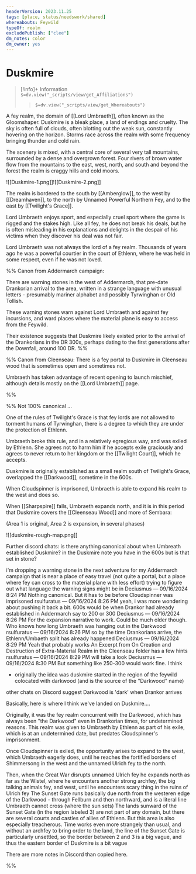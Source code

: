 ```yaml
---
headerVersion: 2023.11.25
tags: [place, status/needswork/shared]
whereabouts: Feywild
typeOf: realm
excludePublish: ["clee"]
dm_notes: color
dm_owner: yes
---
```

# Duskmire
>[!info]+ Information  
> `$=dv.view("_scripts/view/get_Affiliations")`  
>> `$=dv.view("_scripts/view/get_Whereabouts")`

A fey realm, the domain of  [[Lord Umbraeth]], often known as the Gloomshaper. Duskmire is a bleak place, a land of endings and cruelty. The sky is often full of clouds, often blotting out the weak sun, constantly hovering on the horizon. Storms race across the realm with some frequency bringing thunder and cold rain. 

The scenery is mixed, with a central core of several very tall mountains,  surrounded by a dense and overgrown forest. Four rivers of brown water flow from the mountains to the east, west, north, and south and beyond the forest the realm is craggy hills and cold moors. 

![[Duskmire-1.png]]![[Duskmire-2.png]]


The realm is bordered to the south by [[Amberglow]], to the west by [[Dreamhaven]], to the north by Unnamed Powerful Northern Fey, and to the east by [[Twilight's Grace]].

Lord Umbraeth enjoys sport, and especially cruel sport where the game is rigged and the stakes high. Like all fey, he does not break his deals, but he is often misleading in his explanations and delights in the despair of his victims when they discover his deal was not fair. 

Lord Umbraeth was not always the lord of a fey realm. Thousands of years ago he was a powerful courtier in the court of Ethlenn, where he was held in some respect, even if he was not loved. 

%%
Canon from Addermarch campaign:

There are warning stones in the west of Addermarch, that pre-date Drankorian arrival to the area, written in a strange language with unusual letters - presumably mariner alphabet and possibly Tyrwinghan or Old Tollish. 

These warning stones warn against Lord Umbraeth and against fey incursions, and ward places where the material plane is easy to access from the Feywild. 

Their existence suggests that Duskmire likely existed prior to the arrival of the Drankorians in the DR 300s, perhaps dating to the first generations after the Downfall, around 100 DR.
%%

%% Canon from Cleenseau:
There is a fey portal to Duskmire in Cleenseau wood that is sometimes open and sometimes not.

Umbraeth has taken advantage of recent opening to launch mischief, although details mostly on the [[Lord Umbraeth]] page. 

%%

%% Not 100% canonical ...

One of the rules of Twilight's Grace is that fey lords are not allowed to torment humans of Tyrwinghan, there is a degree to which they are under the protection of Ethlenn. 

Umbraeth broke this rule, and in a relatively egregious way, and was exiled by Ethlenn. She agrees not to harm him if he accepts exile graciously and agrees to never return to her kingdom or the [[Twilight Court]], which he accepts. 

Duskmire is originally estabilshed as a small realm south of Twilight's Grace, overlapped the [[Darkwood]], sometime in the 600s.

When Cloudspinner is imprisoned, Umbraeth is able to expand his realm to the west and does so.

When [[Sharpspire]] falls, Umbraeth expands north, and it is in this period that Duskmire covers the [[Cleenseau Wood]] and more of Sembara:

(Area 1 is original, Area 2 is expansion, in several phases)

![[duskmire-rough-map.png]]

Further discord chats:
is there anything canonical about when Umbreath established Duskmire? in the Duskmire note you have in the 600s but is that set in stone? 

i'm dropping a warning stone in the next adventure for my Addermarch campaign that is near a place of easy travel (not quite a portal, but a place where fey can cross to the material plane with less effort)
trying to figure out what language the warning signs might be in
Deciusmus — 09/16/2024 8:24 PM
Nothing canonical.
But it has to be before Cloudspinner was imprisoned
rsulfuratus — 09/16/2024 8:26 PM
yeah, i was more wondering about pushing it back a bit. 600s would be when Drankor had already established in Addermarch
say to 200 or 300
Deciusmus — 09/16/2024 8:26 PM
For the expansion narrative to work. Could be much older though. Who knows how long Umbraeth was hanging out in the Darkwood
rsulfuratus — 09/16/2024 8:26 PM
so by the time Drankorians arrive, the Ethlenn/Umbaeth split has already happened
Deciusmus — 09/16/2024 8:29 PM
Yeah that probably works
An Excerpt from On Creation and Destruction of Extra-Material Realm in the Cleenseau folder has a few hints
rsulfuratus — 09/16/2024 8:29 PM
will take a look
Deciusmus — 09/16/2024 8:30 PM
But something like 250-300 would work fine.
I think


- originally the idea was duskmire started in the region of the feywild colocated with darkwood
    (and is the source of the "Darkwood" name)

other chats on Discord suggest Darkwood is 'dark' when Drankor arrives

Basically, here is where I think we've landed on Duskmire....

Originally, it was the fey realm concurrent with the Darkwood, which has always been "the Darkwood" even in Drankorian times, for undetermined reasons. This realm was given to Umbraeth by Ethlenn as part of his exile, which is at an undetermined date, but predates Cloudspinner's imprisonment.

Once Cloudspinner is exiled, the opportunity arises to expand to the west, which Umbraeth eagerly does, until he reaches the fortified borders of Shimmersong in the west and the unnamed Ulrich fey to the north.

Then, when the Great War disrupts unnamed Ulrich fey he expands north as far as the Wistel, where he encounters another strong archfey, the big talking animals fey, and west, until he encounters scary thing in the ruins of Ulrich fey
The Sunset Gate runs basically due north from the westeren edge of the Darkwood - through Fellburn and then northward, and is a literal line Umbraeth cannot cross
(where the sun sets)
The lands sunward of the Sunset Gate (in the region labeled 3)  are not part of any domain, but there are several courts and castles of allies of Ethlenn. But this area is also especially treacherous. Time works even more strangely than usual, and without an archfey to bring order to the land, the line of the Sunset Gate is particularly unsettled, so the border between 2 and 3 is a big vague, and thus the eastern border of Duskmire is a bit vague

There are more notes in Discord than copied here.

 %%